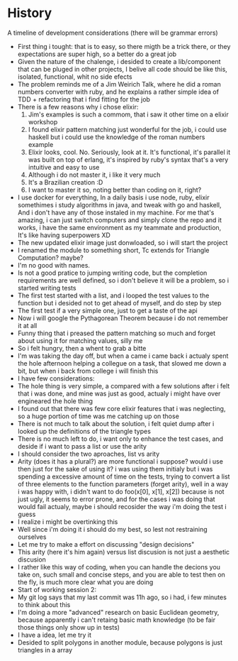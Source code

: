 # History
A timeline of development considerations (there will be grammar errors)

- First thing i tought: that is to easy, so there migth be a trick there,
  or they expectations are super high, so a better do a great job
- Given the nature of the chalenge, i desided to create a lib/component
  that can be pluged in other projects, I belive all code should be like this,
  isolated, functional, whit no side efects
- The problem reminds me of a Jim Weirich Talk, where he did a roman numbers
  converter with ruby, and he explains a rather simple idea of TDD + refactoring
  that i find fitting for the job
- There is a few reasons why i chose elixir:
    1. Jim's examples is such a commom, that i saw it other time on a
       elixir workshop
    2. I found elixir pattern matching just wonderful for the job, i could use haskell
       but i could use the knowledge of the roman numbers example
    3. Elixir looks, cool. No. Seriously, look at it. It's functional, it's parallel
       it was built on top of erlang, it's inspired by ruby's syntax that's a very
       intuitive and easy to use
    4. Although i do not master it, i like it very much
    5. It's a Brazilian creation :D
    6. I want to master it so, noting better than coding on it, right?
- I use docker for everything, In a daily basis i use node, ruby, elixir
  somethimes i study algorithms in java, and tweak with go and haskell,
  And i don't have any of those instaled in my machine.
  For me that's amazing, i can just switch computers and simply clone the repo
  and it works, i have the same environment as my teammate and production,
  It's like having superpowers XD
- The new updated elixir image just donwloaded, so i will start the project
- I renamed the module to something short, Tc extends for Triangle Computation? maybe?
- I'm no good with names.
- Is not a good pratice to jumping writing code, but the completion requirements
  are well defined, so i don't believe it will be a problem, so i started writing tests
- The first test started with a list, and i looped the test values to the function
  but i desided not to get ahead of myself, and do step by step
- The first test if a very simple one, just to get a taste of the api
- Now i will google the Pythagorean Theorem because i do not remember it at all
- Funny thing that i preased the pattern matching so much and forget about using it
  for matching values, silly me
- So i felt hungry, then a whent to grab a bitte
- I'm was taking the day off, but when a came i came back i actualy spent the hole
  afternoon helping a collegue on a task, that slowed me down a bit, but when i back
  from college i will finish this
- I have few considerations:
- The hole thing is very simple, a compared with a few solutions after i felt that
  i was done, and mine was just as good, actualy i might have over engineared the
  hole thing
- I found out that there was few core elixir features that i was neglecting, so
  a huge portion of time was me catching up on those
- There is not much to talk about the solution, i felt quiet dump after i looked up
  the definitions of the triangle types
- There is no much  left to do, i want only to enhance the test cases, and deside
  if i want to pass a list or use the arity
- I should consider the two aproaches, list vs arity
- Arity (does it has a plural?) are more functional i suppose? would i use then
  just for the sake of using it? i was using them initialy but i was spending a
  excessive amount of time on the tests, trying to convert a list of three
  elements to the function parameters (forget arity), well in a way i was happy with,
  i didn't want to do foo(x[0], x[1], x[2]) because is not just ugly, it seems to
  error prone, and for the cases i was doing that would fail actualy, maybe i should
  recosider the way i'm doing the test i guess
- I realize i might be overtinking this
- Well since i'm doing it i should do my best, so lest not restraining ourselves
- Let me try to make a effort on discussing "design decisions"
- This arity (here it's him again) versus list discusion is not just a aesthetic discusion
- I rather like this way of coding, when you can handle the decions you take on,
  such small and concise steps, and you are able to test then on the fly, is much
  more clear what you are doing
- Start of working session 2:
- My git log says that my last commit was 11h ago, so i had, i few minutes to
  think about this
- I'm doing a more "advanced" research on basic Euclidean geometry, because apparently
  i can't retaing basic math knowledge (to be fair those things only show up in tests)
- I have a idea, let me try it
- Desided to split polygons in another module, because polygons is just triangles
  in a array
